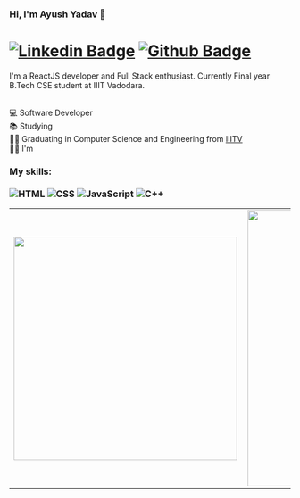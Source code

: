 ### Hi, I'm Ayush Yadav 👋 
# [![Linkedin Badge](https://img.shields.io/badge/-LinkedIn-0077B5?style=flat&logo=Linkedin&logoColor=white&link=https://www.linkedin.com/in/ayush-yadav-523380178/)](https://www.linkedin.com/in/ayush-yadav-523380178/) [![Github Badge](https://img.shields.io/badge/-Github-242A2D?style=flat&logo=Github&logoColor=white&link=https://github.com/ayushy11/)](https://github.com/ayushy11/)

<!-- <img src="./jjean-dev-logo-v1-04.png" min-width="250px" max-width="250px" width="250px" align="right" alt="Logo jjean_dev png"> -->

<p align="left"> 
I'm a ReactJS developer and Full Stack enthusiast. Currently Final year B.Tech CSE student at IIIT Vadodara.<br> <br>

💻 Software Developer <br>
📚 Studying <br>
👨‍💻 Graduating in Computer Science and Engineering from [IIITV](https://iiitvadodara.ac.in/.br/)<br>
🐱‍💻 I'm <br>
</p>

### My skills: <br/> <br/> ![HTML](https://img.shields.io/badge/-HTML-ff0d00?style=flat&logoColor=white&logo=html5) ![CSS](https://img.shields.io/badge/-CSS-196eff?style=flat&logoColor=white&logo=css3) ![JavaScript](https://img.shields.io/badge/-JavaScript-ffdd19?style=flat&logoColor=white&logo=javascript) ![C++](https://img.shields.io/badge/-C++-ffdd19?style=flat&logoColor=white&logo=c++)


<center>
  <table>
    <tr>
        <td><img width="400px" align="left" src="https://github-readme-stats.vercel.app/api/top-langs/?username=ayushy11&layout=compact&count_private=true&langs_count=8" /></td>
        <td><img width="495px" align="left" src="https://github-readme-stats.vercel.app/api?username=ayushy11&show_icons=true&count_private=true" /></td>
    </tr>   
  </table>
</center>

<!--
**ayushy11/ayushy11** is a ✨ _special_ ✨ repository because its `README.md` (this file) appears on your GitHub profile.

